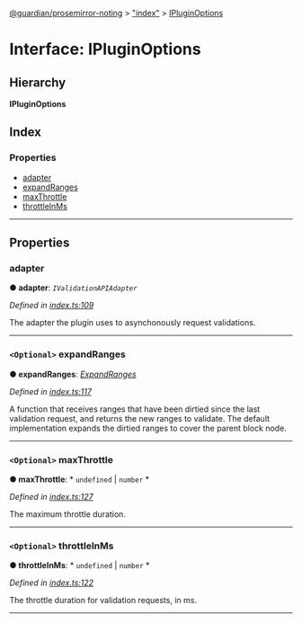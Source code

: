 [@guardian/prosemirror-noting](../README.md) > ["index"](../modules/_index_.md) > [IPluginOptions](../interfaces/_index_.ipluginoptions.md)

# Interface: IPluginOptions

## Hierarchy

**IPluginOptions**

## Index

### Properties

* [adapter](_index_.ipluginoptions.md#adapter)
* [expandRanges](_index_.ipluginoptions.md#expandranges)
* [maxThrottle](_index_.ipluginoptions.md#maxthrottle)
* [throttleInMs](_index_.ipluginoptions.md#throttleinms)

---

## Properties

<a id="adapter"></a>

###  adapter

**● adapter**: *`IValidationAPIAdapter`*

*Defined in [index.ts:109](https://github.com/guardian/prosemirror-typerighter/blob/836cd30/src/ts/index.ts#L109)*

The adapter the plugin uses to asynchonously request validations.

___
<a id="expandranges"></a>

### `<Optional>` expandRanges

**● expandRanges**: *[ExpandRanges](../modules/_index_.md#expandranges)*

*Defined in [index.ts:117](https://github.com/guardian/prosemirror-typerighter/blob/836cd30/src/ts/index.ts#L117)*

A function that receives ranges that have been dirtied since the last validation request, and returns the new ranges to validate. The default implementation expands the dirtied ranges to cover the parent block node.

___
<a id="maxthrottle"></a>

### `<Optional>` maxThrottle

**● maxThrottle**: * `undefined` &#124; `number`
*

*Defined in [index.ts:127](https://github.com/guardian/prosemirror-typerighter/blob/836cd30/src/ts/index.ts#L127)*

The maximum throttle duration.

___
<a id="throttleinms"></a>

### `<Optional>` throttleInMs

**● throttleInMs**: * `undefined` &#124; `number`
*

*Defined in [index.ts:122](https://github.com/guardian/prosemirror-typerighter/blob/836cd30/src/ts/index.ts#L122)*

The throttle duration for validation requests, in ms.

___

